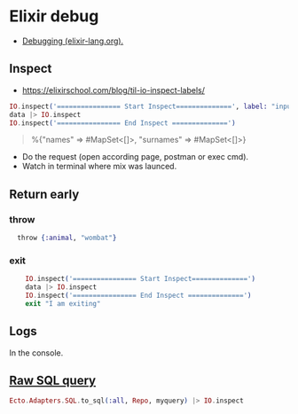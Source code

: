 # Elixir debug

* [Debugging (elixir-lang.org).](https://elixir-lang.org/getting-started/debugging.html)

## Inspect

* https://elixirschool.com/blog/til-io-inspect-labels/

```ex
IO.inspect('================ Start Inspect==============', label: "input")
data |> IO.inspect
IO.inspect('================ End Inspect ==============')
```
>  %{"names" => #MapSet<[]>, "surnames" => #MapSet<[]>}


* Do the request (open according page, postman or exec cmd).
* Watch in terminal where mix was launced.

## Return early

### throw

```ex
  ​throw​ {:animal, ​"wombat"​}
 ```

### exit

```ex
    IO.inspect('================ Start Inspect==============')
    data |> IO.inspect
    IO.inspect('================ End Inspect ==============')
    exit "I am exiting"
```

## Logs

In the console.

## [Raw SQL query](https://stackoverflow.com/a/36770980)

```ex
Ecto.Adapters.SQL.to_sql(:all, Repo, myquery) |> IO.inspect
```
